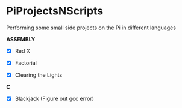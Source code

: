# PiProjectsNScripts
Performing some small side projects on the Pi in different languages


**ASSEMBLY**

- [X] Red X

- [X] Factorial

- [X] Clearing the Lights


**C**

- [X] Blackjack (Figure out gcc error)